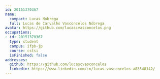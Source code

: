 ```yaml
---
id: 20151370367
name:
  compact: Lucas Nóbrega
  full: Lucas de Carvalho Vasconcelos Nóbrega
avatar: https://github.com/lucascvasconcelos.png
occupations:
- id: 20151370367
  type: student
  campus: ifpb-jp
  course: cstsi
  isFinished: false
addresses:
  github: https://github.com/lucascvasconcelos
  linkedin: https://www.linkedin.com/in/lucas-vasconcelos-a83548142/
---
```

